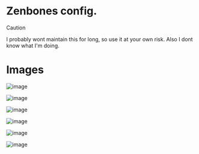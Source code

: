 # Zenbones config.

> [!CAUTION]
> I probably wont maintain this for long, so use it at your own risk.
> Also I dont know what I'm doing.
# Images
![image](https://github.com/user-attachments/assets/ee38897a-2978-4268-8f4c-250c1d20518a)

![image](https://github.com/user-attachments/assets/146bfd7a-4793-4ac5-90c8-7f41edf0a5dd)

![image](https://github.com/user-attachments/assets/52db6e7e-0fec-4e3b-8a81-ff8606772241)

![image](https://github.com/user-attachments/assets/9ce028d7-58b6-4e65-b8db-959144713413)

![image](https://github.com/user-attachments/assets/a66a9001-d571-40d3-9571-535777e9812b)

![image](https://github.com/user-attachments/assets/6e0b6717-6104-472a-a3f6-3998d78e0e93)
